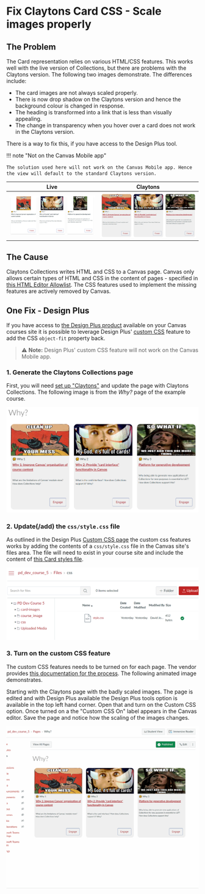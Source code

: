 # Fix Claytons Card CSS - Scale images properly

## The Problem

The Card representation relies on various HTML/CSS features. This works well with the live version of Collections, but there are problems with the Claytons version. The following two images demonstrate. The differences include:

- The card images are not always scaled properly.
- There is now drop shadow on the Claytons version and hence the background colour is changed in response.
- The heading is transformed into a link that is less than visually appealing.
- The change in transparency when you hover over a card does not work in the Claytons version.

There is a way to fix this, if you have access to the Design Plus tool.

!!! note "Not on the Canvas Mobile app"

    The solution used here will not work on the Canvas Mobile app. Hence the view will default to the standard Claytons version.


| Live | Claytons |
| ---- | -------- |
| ![](pics/liveWhy.png) | ![](pics/claytonsWhy.png)   | 


## The Cause

Claytons Collections writes HTML and CSS to a Canvas page. Canvas only allows certain types of HTML and CSS in the content of pages - specified in [this HTML Editor Allowlist](https://tr-learncanvas.s3.amazonaws.com/docs/Canvas_HTML_Editor_Allowlist.pdf). The CSS features used to implement the missing features are actively removed by Canvas.

## One Fix - Design Plus

If you have access to [the Design Plus product](https://cidilabs.com/landing/design-tools/) available on your Canvas courses site it is possible to leverage Design Plus' [custom CSS](https://cidilabs.instructure.com/courses/776/pages/custom-css) feature to add the CSS ```object-fit``` property back.

> ⚠️ **Note:** Design Plus' custom CSS feature will not work on the Canvas Mobile app.

### 1. Generate the Claytons Collections page 

First, you will need [set up "Claytons"](../new/set-up-claytons.md) and update the page with Claytons Collections. The following image is from the _Why?_ page of the example course.

![](pics/brokenClaytons.png)  

### 2. Update(/add) the ```css/style.css``` file 

As outlined in the Design Plus [Custom CSS page](https://cidilabs.instructure.com/courses/776/pages/custom-css) the custom css features works by adding the contents of a ```css/style.css``` file in the Canvas site's files area. The file will need to exist in your course site and include the content of [this Card styles file](https://raw.githubusercontent.com/djplaner/canvas-collections/main/src/Collections/Views/cardStyle.css).

![](pics/stylesFile.png)

### 3. Turn on the custom CSS feature

The custom CSS features needs to be turned on for each page. The vendor provides [this documentation for the process](https://cidilabs.instructure.com/courses/102/pages/custom-css?module_item_id=3372). The following animated image demonstrates.

Starting with the Claytons page with the badly scaled images. The page is edited and with Design Plus available the Design Plus tools option is available in the top left hand corner. Open that and turn on the Custom CSS option.  Once turned on a the "Custom CSS On" label appears in the Canvas editor. Save the page and notice how the scaling of the images changes.

![](pics/customCssOnAnimated.gif)

